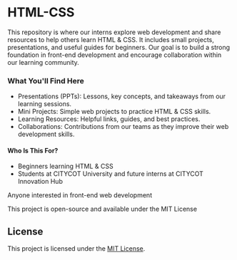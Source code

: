 # HTML-CSS
This repository is where our interns explore web development and share resources to help others learn HTML & CSS. It includes small projects, presentations, and useful guides for beginners. Our goal is to build a strong foundation in front-end development and encourage collaboration within our learning community.

### What You'll Find Here
* Presentations (PPTs): Lessons, key concepts, and takeaways from our learning sessions.
* Mini Projects: Simple web projects to practice HTML & CSS skills.
* Learning Resources: Helpful links, guides, and best practices.
* Collaborations: Contributions from our teams as they improve their web development skills.

#### Who Is This For?
* Beginners learning HTML & CSS
* Students at CITYCOT University and future interns at CITYCOT Innovation Hub



Anyone interested in front-end web development

This project is open-source and available under the MIT License

## License
This project is licensed under the [MIT License](https://opensource.org/licenses/MIT).
